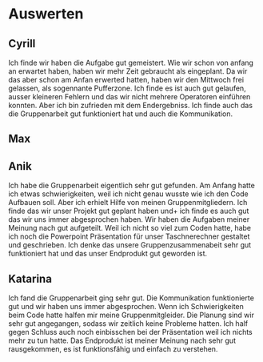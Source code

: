 # Auswerten
## Cyrill
Ich finde wir haben die Aufgabe gut gemeistert. Wie wir schon von anfang an erwartet haben, haben wir mehr Zeit gebraucht als eingeplant. Da wir das aber schon am Anfan erwerted hatten, haben wir den Mittwoch frei gelassen, als sogennante Pufferzone. Ich finde es ist auch gut gelaufen, ausser kleineren Fehlern und das wir nicht mehrere Operatoren einführen konnten. Aber ich bin zufrieden mit dem Endergebniss. Ich finde auch das die Gruppenarbeit gut funktioniert hat und auch die Kommunikation.
## Max
## Anik
Ich habe die Gruppenarbeit eigentlich sehr gut gefunden. Am Anfang hatte ich etwas schwierigkeiten, weil ich nicht genau wusste wie ich den Code Aufbauen soll. Aber ich erhielt Hilfe von meinen Gruppenmitgliedern. Ich finde das wir unser Projekt gut geplant haben und+ ich finde es auch gut das wir uns immer abgesprochen haben. Wir haben die Aufgaben meiner Meinung nach gut aufgeteilt. Weil ich nicht so viel zum Coden hatte, habe ich noch die Powerpoint Präsentation für unser Taschnerechner gestaltet und geschrieben. Ich denke das unsere Gruppenzusammenabeit sehr gut funktioniert hat und das unser Endprodukt gut geworden ist.
## Katarina
Ich fand die Gruppenarbeit ging sehr gut. Die Kommunikation funktionierte gut und wir haben uns immer abgesprochen. Wenn ich Schwierigkeiten beim Code hatte halfen mir meine Gruppenmitgleider. Die Planung sind wir sehr gut angegangen, sodass wir zeitlich keine Probleme hatten. Ich half gegen Schluss auch noch einbisschen bei der Präsentation weil ich nichts mehr zu tun hatte. Das Endprodukt ist meiner Meinung nach sehr gut rausgekommen, es ist funktionsfähig und einfach zu verstehen.
